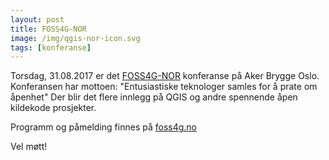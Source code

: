 ```yaml
---
layout: post
title: FOSS4G-NOR
image: /img/qgis-nor-icon.svg
tags: [konferanse]
---
```


Torsdag, 31.08.2017 er det [FOSS4G-NOR](foss4g.no) konferanse på Aker Brygge Oslo.
Konferansen har mottoen: "Entusiastiske teknologer samles for å prate om åpenhet"
Der blir det flere innlegg på QGIS og andre spennende åpen kildekode prosjekter.

Programm og påmelding finnes på [foss4g.no](foss4g.no)

Vel møtt!
